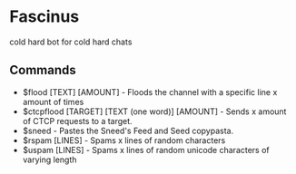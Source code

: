 # Fascinus

cold hard bot for cold hard chats

## Commands

- $flood [TEXT] [AMOUNT] - Floods the channel with a specific line x amount of times
- $ctcpflood [TARGET] [TEXT (one word)] [AMOUNT] - Sends x amount of CTCP requests to a target.
- $sneed - Pastes the Sneed's Feed and Seed copypasta.
- $rspam [LINES] - Spams x lines of random characters
- $uspam [LINES] - Spams x lines of random unicode characters of varying length